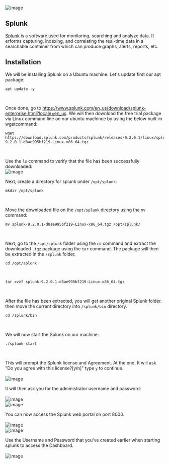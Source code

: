 ![image](https://miro.medium.com/v2/resize:fit:1304/0*x1NBWOjNFgQ6uF4B)

## Splunk

[Splunk](https://www.splunk.com/) is a software used for monitoring, searching and analyze data. It erforms capturing, indexing, and correlating the real-time data in a searchable container from which can produce graphs, alerts, reports, etc.

## Installation

We will be installing Splunk on a Ubuntu machine. Let's update first our apt package:
<br>
```
apt update -y
```
<br>

Once done, go to https://www.splunk.com/en_us/download/splunk-enterprise.html?locale=en_us. We will then download the free trial package via Linux command line on our ubuntu machince by using the below built-in wgetcommand:
<br>
```
wget https://download.splunk.com/products/splunk/releases/9.2.0.1/linux/splunk-9.2.0.1-d8ae995bf219-Linux-x86_64.tgz
```
<br>

Use the ```ls``` command to verify that the file has been successfully downloaded:
<br>
![image](https://github.com/user-attachments/assets/536afeee-f126-49bd-9c1f-77aa47f44508)
<br>

Next, create a directory for splunk under ```/opt/splunk```:
<br>
```
mkdir /opt/splunk
```
<br>

Move the downloaded file on the ```/opt/splunk``` directory using the ```mv``` command:
<br>
```
mv splunk-9.2.0.1-d8ae995bf219-Linux-x86_64.tgz /opt/splunk/ 
```
<br>

Next, go to the ```/opt/splunk``` folder using the ```cd``` command and extract the downloaded ```.tgz``` package using the ```tar``` command. The package will then be extracted in the ```/splunk``` folder.
<br>
```
cd /opt/splunk
```
<br>

```
tar xvzf splunk-9.2.0.1-d8ae995bf219-Linux-x86_64.tgz
```
<br>

After the file has been extracted, you will get another original Splunk folder. then move the current directory into ```/splunk/bin``` directory.
<br>
```
cd /splunk/bin
```
<br>

We will now start the Splunk on our machine:
<br>
```
./splunk start
```
<br>

This will prompt the Splunk license and Agreement. At the end, It will ask "Do you agree with this license?[y/n]" type ```y``` to continue.
<br>
<br>
![image](https://github.com/user-attachments/assets/9fc8e829-f2c4-4d0d-a669-b236182c6655)
<br>

It will then ask you for the administrator username and password:
<br>
<br>
![image](https://github.com/user-attachments/assets/ee3420eb-d9d1-4b94-92f8-940c9f24d2af)
<br>
![image](https://github.com/user-attachments/assets/d38c3c03-856d-4415-832e-3db955c330ac)
<br>

You can now access the Splunk web portal on port 8000.
<br>
<br>
![image](https://github.com/user-attachments/assets/ba36e23a-f578-4125-9ff9-12bf61b6d3f4)
<br>
![image](https://github.com/user-attachments/assets/97271916-9841-4280-97f5-2d3a626074d7)
<br>

Use the Username and Password that you've created earlier when starting splunk to access the Dashboard.
<br>
<br>
![image](https://github.com/user-attachments/assets/902ff341-b73d-4860-aac1-27c58d1359be)
<br>





